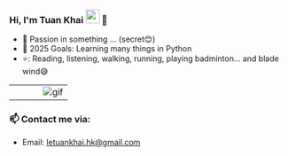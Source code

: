 ### Hi, I'm Tuan Khai <img src="https://media.giphy.com/media/hvRJCLFzcasrR4ia7z/giphy.gif" width="25px"> 🌻  


- 🔭 Passion in something ... (secret😊)
- 💪 2025 Goals: Learning many things in Python
- ⭐: Reading, listening, walking, running, playing badminton... and blade wind😅

<table>
<tr>
  <td width="52%"><img alt="gif" align="right" src=".github/assets/coding-freak.gif"/></td>
</tr>
<table>

### 📫 Contact me via:
- Email: letuankhai.hk@gmail.com
